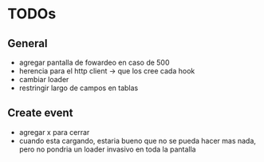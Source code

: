 # TODOs

## General

- agregar pantalla de fowardeo en caso de 500
- herencia para el http client -> que los cree cada hook
- cambiar loader
- restringir largo de campos en tablas

## Create event

- agregar x para cerrar
- cuando esta cargando, estaria bueno que no se pueda hacer mas nada, pero no pondria un loader invasivo en toda la pantalla
